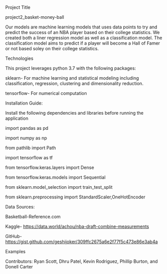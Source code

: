 Project Title

project2_basket-money-ball

Our models are machine learning models that uses data points to try and predict the success of an NBA player based on their college statistics. We created both a liner regression model as well as a classification model. The classification model aims to predict if a player will become a Hall of Famer or not based soley on their college statistics. 


Technologies

This project leverages python 3.7 with the following packages:

sklearn- For machine learning and statistical modeling including classification, regression, clustering and dimensionality reduction.

tensorflow- For numerical computation 

Installation Guide:

Install the following dependencies and libraries before running the application

import pandas as pd

import numpy as np

from pathlib import Path

import tensorflow as tf

from tensorflow.keras.layers import Dense

from tensorflow.keras.models import Sequential

from sklearn.model_selection import train_test_split

from sklearn.preprocessing import StandardScaler,OneHotEncoder

Data Sources:

Basketball-Reference.com

Kaggle- https://data.world/achou/nba-draft-combine-measurements

GitHub- https://gist.github.com/geshijoker/309ffc2675a6e2f77f5c473e86e3ab4a



Examples


Contributors: Ryan Scott, Dhru Patel, Kevin Rodriguez, Phillip Burton, and Donell Carter
